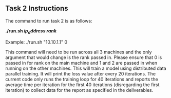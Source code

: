 ## Task 2 Instructions

The command to run task 2 is as follows:

<b> ./run.sh $ip_address$ $rank$ </b>

Example: ./run.sh "10.10.1.1" 0

This command will need to be run across all 3 machines and the only argument that would change is the rank passed in. Please ensure that 0 is passed in for rank on the main machine and 1 and 2 are passed in when running on the other machines. This will train a model using distributed data parallel training. It will print the loss value after every 20 iterations. The current code only runs the training loop for 40 iterations and reports the average time per iteration for the first 40 iterations (disregarding the first iteration) to collect data for the report as specified in the deliverables.